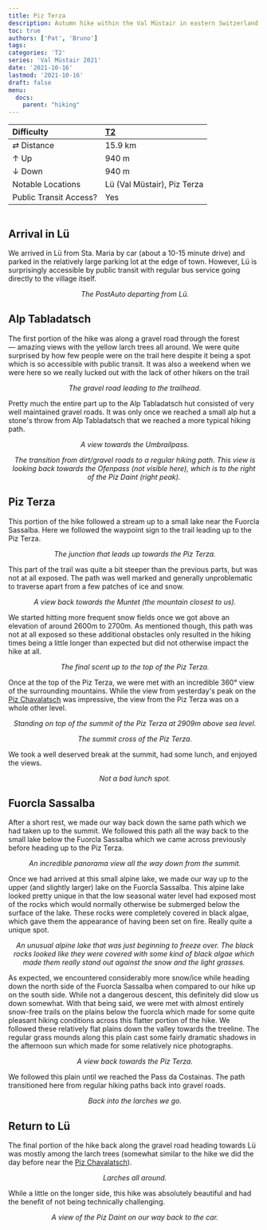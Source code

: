 ```yaml
---
title: Piz Terza
description: Autumn hike within the Val Müstair in eastern Switzerland.
toc: true
authors: ['Pat', 'Bruno']
tags:
categories: 'T2'
series: 'Val Müstair 2021'
date: '2021-10-16'
lastmod: '2021-10-16'
draft: false
menu:
  docs:
    parent: "hiking"
---
```

<link href="../../../style.css" rel="stylesheet"></link>

| Difficulty | [T2](../overview/#wanderskala) |
| :--- | :--- |
| &#8644; Distance | 15.9 km |
| &#8593; Up | 940 m |
| &#8595; Down | 940 m |
| Notable Locations | Lü (Val Müstair), Piz Terza |
| Public Transit Access? | Yes |

<p align="center">
    <img src="IMG_6951.JPG" alt="" class="landscape">
    <em></em>
</p>

## Arrival in Lü

We arrived in <hl>Lü</hl> from Sta. Maria by car (about a 10-15 minute drive) and parked
in the relatively large parking lot at the edge of town.  However, Lü is
surprisingly accessible by public transit with regular bus service going
directly to the village itself.

<p align="center">
    <img src="IMG_6590.JPG" alt="" class="landscape">
    <em>The PostAuto departing from Lü.</em>
</p>

## Alp Tabladatsch

The first portion of the hike was along a gravel road through the forest
— amazing views with the yellow larch trees all around.  We were quite surprised
by how few people were on the trail here despite it being a spot which is so
accessible with public transit.  It was also a weekend when we were here so
we really lucked out with the lack of other hikers on the trail

<p align="center">
    <img src="IMG_6628.JPG" alt="" class="landscape">
    <em>The gravel road leading to the trailhead.</em>
</p>

Pretty much the entire part up to the <hl>Alp Tabladatsch</hl> hut consisted of
very well maintained gravel roads.  It was only once we reached a small alp hut a
stone's throw from Alp Tabladatsch that we reached a more typical hiking path.

<p align="center">
    <img src="IMG_6651.JPG" alt="" class="landscape">
    <em>A view towards the <hl>Umbrailpass</hl>.</em>
</p>

<p align="center">
    <img src="IMG_6661.JPG" alt="" class="landscape">
    <em>The transition from dirt/gravel roads to a regular hiking path.  This view is looking back towards the <hl>Ofenpass </hl> (not visible here), which is to the right of the <hl>Piz Daint</hl> (right peak).</em>
</p>

## Piz Terza

This portion of the hike followed a stream up to a small lake near the <hl>Fuorcla Sassalba</hl>.  Here we followed the waypoint sign to the trail leading up to the <hl>Piz Terza</hl>.

<p align="center">
    <img src="IMG_6689.JPG" alt="" class="portrait">
    <em>The junction that leads up towards the <hl>Piz Terza</hl>.</em>
</p>

This part of the trail was quite a bit steeper than the previous parts, but was not at all exposed.  The path was well marked and generally unproblematic to traverse apart from a few patches of ice and snow.

<p align="center">
    <img src="IMG_6701.JPG" alt="" class="landscape">
    <em>A view back towards the <hl>Muntet</hl> (the mountain closest to us).</em>
</p>

We started hitting more frequent snow fields once we got above an elevation of around 2600m to 2700m.  As mentioned though, this path was not at all exposed so these additional obstacles only resulted in the hiking times being a little longer than expected but did not otherwise impact the hike at all.

<p align="center">
    <img src="IMG_6714.JPG" alt="" class="landscape">
    <em>The final scent up to the top of the <hl>Piz Terza</hl>.</em>
</p>

Once at the top of the <hl>Piz Terza</hl>, we were met with an incredible 360° view of the surrounding mountains.  While the view from yesterday's peak on the <a href="../piz_chavalatsch/">Piz Chavalatsch</a> was impressive, the view from the Piz Terza was on a whole other level.

<p align="center">
    <img src="IMG_6733.JPG" alt="" class="landscape">
    <em>Standing on top of the summit of the <hl>Piz Terza</hl> at 2909m above sea level.</em>
</p>

<p align="center">
    <img src="IMG_6755.JPG" alt="" class="landscape">
    <em>The summit cross of the <hl>Piz Terza</hl>.</em>
</p>

We took a well deserved break at the summit, had some lunch, and enjoyed the views.

<p align="center">
    <img src="IMG_6801.JPG" alt="" class="landscape">
    <em>Not a bad lunch spot.</em>
</p>

## Fuorcla Sassalba

After a short rest, we made our way back down the same path which we had taken up to the summit.  We followed this path all the way back to the small lake below the <hl>Fuorcla Sassalba</hl> which we came across previously before heading up to the Piz Terza.

<p align="center">
    <img src="IMG_6824.JPG" alt="" class="landscape">
    <em>An incredible panorama view all the way down from the summit.</em>
</p>

Once we had arrived at this small alpine lake, we made our way up to the upper (and slightly larger) lake on the <hl>Fuorcla Sassalba</hl>.  This alpine lake looked pretty unique in that the low seasonal water level had exposed most of the rocks which would normally otherwise be submerged below the surface of the lake.  These rocks were completely covered in black algae, which gave them the appearance of having been set on fire.  Really quite a unique spot.

<p align="center">
    <img src="IMG_6884.JPG" alt="" class="landscape">
    <em>An unusual alpine lake that was just beginning to freeze over.  The black rocks looked like they were covered with some kind of black algae which made them really stand out against the snow and the light grasses.</em>
</p>

As expected, we encountered considerably more snow/ice while heading down the north side of the <hl>Fuorcla Sassalba</hl> when compared to our hike up on the south side.  While not a dangerous descent, this definitely did slow us down somewhat.  With that being said, we were met with almost entirely snow-free trails on the plains below the fuorcla which made for some quite pleasant hiking conditions across this flatter portion of the hike.  We followed these relatively flat plains down the valley towards the treeline.  The regular grass mounds along this plain cast some fairly dramatic shadows in the afternoon sun which made for some relatively nice photographs.

<p align="center">
    <img src="IMG_6962.JPG" alt="" class="portrait">
    <em>A view back towards the <hl>Piz Terza</hl>.</em>
</p>

We followed this plain until we reached the <hl>Pass da Costainas</hl>.  The path transitioned here from regular hiking paths back into gravel roads.

<p align="center">
    <img src="IMG_7023.JPG" alt="" class="landscape">
    <em>Back into the larches we go.</em>
</p>

## Return to Lü

The final portion of the hike back along the gravel road heading towards <hl>Lü</hl> was mostly among the larch trees (somewhat similar to the hike we did the day before near the <a href="../piz_chavalatsch/">Piz Chavalatsch</a>).

<p align="center">
    <img src="IMG_7009.JPG" alt="" class="landscape">
    <em>Larches all around.</em>
</p>

While a little on the longer side, this hike was absolutely beautiful and had the benefit of not being technically challenging.

<p align="center">
    <img src="IMG_7035.JPG" alt="" class="portrait">
    <em>A view of the <hl>Piz Daint</hl> on our way back to the car.</em>
</p>

<!-- ## Stargazing in Lü

Since we were staying just a stone's throw away in <hl>Sta. Maria</hl>, we decided to head back up to <hl>Lü</hl> in the evening to try and do a bit of stargazing.  Unfortunately the Moon was so bright this evening that you could see pretty easily in the dark, even without using a headlamp.  Still, I'd imagine that this would be an amazing spot to watch the stars on a dark night.

<p align="center">
    <img src="IMG_7085.JPG" alt="" class="portrait">
    <em>Doing a bit of stargazing from a spot near <hl>Lü</hl>.  You can faintly make out the Milky Way in the center of the shot, although the incredibly bright Moon made this tricky to capture.</em>
</p> -->